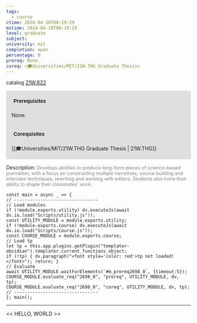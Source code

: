 ```yaml
---
tags:
  - course
ctime: 2024-04-18T00:19:29
mstime: 2024-04-18T00:19:29
level: graduate
subject: 
university: mit
completion: open
percentage: 0
prereq: None.
coreq: <🎓Universities/MIT/21W.THG Graduate Thesis>
---
```


catalog [21W.822](http://student.mit.edu/catalog/m21Wb.html#21W.822)

<span style="display: block; padding: 15px; background-color: rgb(100, 100, 100, 0.2);"><font id="m_prereq2698_0" style="display: block; font-family: Arial, sans-serif; font-weight: bold; padding: 5px">Prerequisites</font><br><span id="prereq2698_0">None.</span></span>
<span style="display: block; padding: 15px; background-color: rgb(100, 100, 100, 0.2);"><font id="m_coreq2698_0" style="display: block; font-family: Arial, sans-serif; font-weight: bold; padding: 5px">Corequisites</font><br><span id="coreq2698_0">[[🎓Universities/MIT/21W.THG Graduate Thesis | 21W.THG]]</span></span>

<font style="">Description:</font>
<font style="color: grey; font-size: 0.8rem;">Develops abilities to produce long-form pieces of science-based journalism, with a focus on constructing multiple narratives, source building and interview techniques, rewriting and working with editors. Students also hone their ability to shape their classmates' work.</font>

```dataviewjs
const main = async _ => {
// --------------------------------
// Load modules
if (!module.exports.utility) dv.executeJs(await dv.io.load("Scripts/utility.js"));
const UTILITY_MODULE = module.exports.utility;
if (!module.exports.course) dv.executeJs(await dv.io.load("Scripts/course.js"));
const COURSE_MODULE = module.exports.course;
// Load tp
let tp = this.app.plugins.getPlugin("templater-obsidian").templater.current_functions_object;
if (!tp) { dv.paragraph("<font style='color: red'>tp not loaded!</font>"); return; }
// Evaluate
await UTILITY_MODULE.waitForElements(`#m_prereq2698_0`, {timeout:5});
COURSE_MODULE.evaluate_req("2698_0", "prereq", UTILITY_MODULE, dv, tp);
COURSE_MODULE.evaluate_req("2698_0", "coreq", UTILITY_MODULE, dv, tp);
// --------------------------------
}; main();
```

---

<< HELLO, WORLD >>
